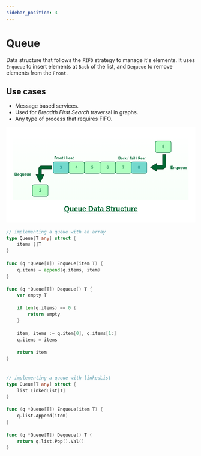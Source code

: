 ```yaml
---
sidebar_position: 3
---
```


# Queue
Data structure that follows the `FIFO` strategy to manage it's elements. It uses `Enqueue` to
insert elements at `Back` of the list, and `Dequeue` to remove elements from the `Front`.

## Use cases
- Message based services.
- Used for *Breadth First Search* traversal in graphs.
- Any type of process that requires FIFO.


![queue](img/queue.png)

```go
// implementing a queue with an array
type Queue[T any] struct {
    items []T
}

func (q *Queue[T]) Enqueue(item T) {
    q.items = append(q.items, item)
}

func (q *Queue[T]) Dequeue() T {
    var empty T

    if len(q.items) == 0 {
        return empty
    }
    
    item, items := q.item[0], q.items[1:]
    q.items = items

    return item
}


// implementing a queue with linkedList
type Queue[T any] struct {
    list LinkedList[T]
}

func (q *Queue[T]) Enqueue(item T) {
    q.list.Append(item)
}

func (q *Queue[T]) Dequeue() T {
    return q.list.Pop().Val()
}
```